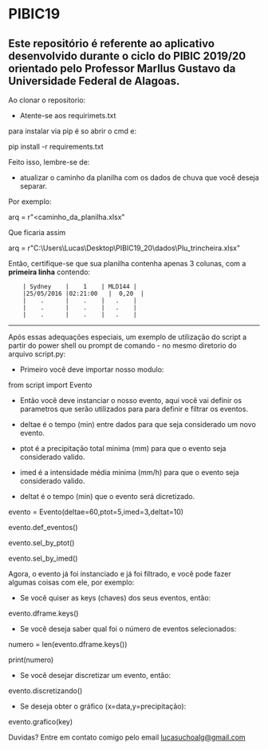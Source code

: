 # PIBIC19

Este repositório é referente ao aplicativo desenvolvido durante o ciclo do PIBIC 2019/20 orientado pelo Professor Marllus Gustavo da Universidade Federal de Alagoas.
---------------

Ao clonar o repositorio:

- Atente-se aos requirimets.txt

para instalar via pip é so abrir o cmd e:

pip install -r requirements.txt

Feito isso, lembre-se de:
- atualizar o caminho da planilha com os dados de chuva que você deseja separar.

Por exemplo:

arq = r"<caminho_da_planilha.xlsx"

Que ficaria assim

arq = r"C:\Users\Lucas\Desktop\PIBIC19_20\dados\Plu_trincheira.xlsx"

Então, certifique-se que sua planilha contenha apenas 3 colunas, com a **primeira linha** contendo:


        | Sydney    |    1    | MLD144 |
        |25/05/2016	|02:21:00	|  0,20  |
        |    .      |    .    |   .    |
        |    .      |    .    |   .    |
        |    .      |    .    |   .    |


-------------

Após essas adequações especiais, um exemplo de utilização do script a partir do power shell ou prompt de comando - no mesmo diretorio do arquivo script.py:

- Primeiro você deve importar nosso modulo:

from script import Evento
  
- Então você deve instanciar o nosso evento, aqui você vai definir os parametros que
serão utilizados para para definir e filtrar os eventos.

- deltae é o tempo (min) entre dados para que seja considerado um novo evento.

- ptot é a precipitação total minima (mm) para que o evento seja considerado valido.

- imed é a intensidade média minima (mm/h) para que o evento seja considerado valido.

- deltat é o tempo (min) que o evento será dicretizado.
  
evento = Evento(deltae=60,ptot=5,imed=3,deltat=10)

evento.def_eventos()

evento.sel_by_ptot()

evento.sel_by_imed()
 
Agora, o evento já foi instanciado e já foi filtrado, e você pode fazer algumas coisas com ele, por exemplo:

- Se você quiser as keys (chaves) dos seus eventos, então:

evento.dframe.keys()

- Se você deseja saber qual foi o número de eventos selecionados:

numero = len(evento.dframe.keys())

print(numero)


- Se você desejar discretizar um evento, então:

evento.discretizando()
  
- Se deseja obter o gráfico (x=data,y=precipitação):

evento.grafico(key)
  

Duvidas? Entre em contato comigo pelo email lucasuchoalg@gmail.com
